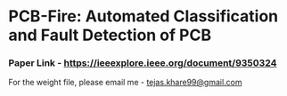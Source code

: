 # PCB-Fire: Automated Classification and Fault Detection of PCB

### Paper Link - https://ieeexplore.ieee.org/document/9350324

For the weight file, please email me - tejas.khare99@gmail.com
